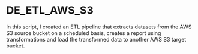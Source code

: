 # DE_ETL_AWS_S3
In this script, I created an ETL pipeline that extracts datasets from the AWS S3 source bucket on a scheduled basis, creates a report using transformations and load the transformed data to another AWS S3 target bucket.
